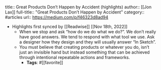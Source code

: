 title:: Great Products Don’t Happen by Accident (highlights)
author:: [[Jon Lax]]
full-title:: "Great Products Don’t Happen by Accident"
category:: #articles
url:: https://medium.com/p/f46323d8ad94

- Highlights first synced by [[Readwise]] [[Nov 18th, 2022]]
	- When we stop and ask “how do we do what we do?”. We don’t really have good answers. We tend to respond with what tool we use. Ask a designer how they design and they will usually answer “In Sketch”.
	- You must believe that creating products or whatever you do, isn’t just an invisible hand but instead something that can be achieved through intentional repeatable actions and frameworks.
		- **Tags**: #[[favorite]]